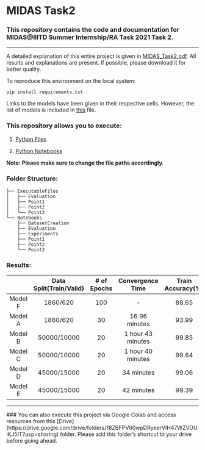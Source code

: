 # MIDAS Task2

### This repository contains the code and documentation for MIDAS@IIITD Summer Internship/RA Task 2021 Task 2.

<hr>

A detailed explanation of this entire project is given in [MIDAS_Task2.pdf](./MIDAS_Task2.pdf). All results and explanations are present. If possible, please download it for better quality.

To reproduce this environment on the local system:

    pip install requirements.txt

Links to the models have been given in their respective cells. However, the list of models is included in [this](./models_path.txt) file. 

### This repository allows you to execute:

1. [Python Files](https://github.com/Saloni1Parekh609/MIDAS_Task2/tree/main/ExecutableFiles)

2. [Python Notebooks](https://github.com/Saloni1Parekh609/MIDAS_Task2/tree/main/Notebooks)

**Note: Please make sure to change the file paths accordingly.**

### Folder Structure:

```
├── ExecutableFiles
│   ├── Evaluation
│   ├── Point1
│   ├── Point2
│   └── Point3
└── Notebooks
    ├── DatasetCreation
    ├── Evaluation
    ├── Experiments
    ├── Point1
    ├── Point2
    └── Point3
```

### Results:

|         | Data Split(Train/Valid) | # of Epochs | Convergence Time  | Train Accuracy(%) | Valid Accuracy(%) | Tes Accuracy(%) |
| :-----: | :---------------------: | :---------: | :---------------: | :---------------: | :---------------: | :-------------: |
| Model F |        1860/620         |     100     |         -         |       88.65       |       75.64       |        -        |
| Model A |        1860/620         |     30      |   16.96 minutes   |       93.99       |       77.90       |        -        |
| Model B |       50000/10000       |     20      | 1 hour 43 minutes |       99.85       |       99.15       |      99.15      |
| Model C |       50000/10000       |     20      | 1 hour 40 minutes |       99.64       |       98.71       |      99.00      |
| Model D |       45000/15000       |     20      |    34 minutes     |       99.06       |       99.07       |      99.00      |
| Model E |       45000/15000       |     20      |    42 minutes     |       99.39       |       99.23       |      99.00      |

<hr>
### You can also execute this project via Google Colab and access resources from this [Drive](https://drive.google.com/drive/folders/18ZBFPV60wpDRyeerVIH47WZVOUiKJ5IT?usp=sharing) folder. Please add this folder’s shortcut to your drive before going ahead.

